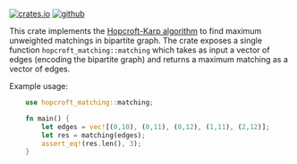[<img alt="crates.io" src="https://img.shields.io/crates/v/hopcroft-karp?style=flat-square"/>](https://crates.io/crates/hopcroft-karp)
[<img alt="github" src="https://img.shields.io/badge/github-hopcroft--karp-ffdd55?style=flat-square&logo=github"/>](https://github.com/microgravitas/hopcroft-karp)

This crate implements the <a href="https://en.wikipedia.org/wiki/Hopcroft%E2%80%93Karp_algorithm">Hopcroft-Karp algorithm</a> to find maximum unweighted matchings in bipartite graph. The crate exposes a single function `hopcroft_matching::matching` which
takes as input a vector of edges (encoding the bipartite graph) and returns a maximum matching as a vector of edges.

 Example usage:

```rs
    use hopcroft_matching::matching;

    fn main() {
        let edges = vec![(0,10), (0,11), (0,12), (1,11), (2,12)];
        let res = matching(edges);
        assert_eq!(res.len(), 3);
    }
```